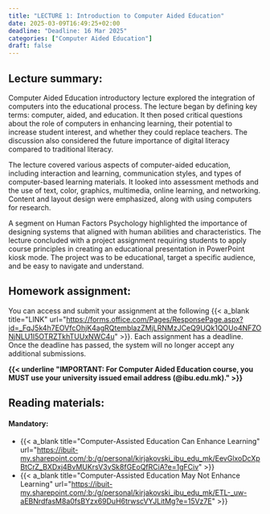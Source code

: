 ```yaml
---
title: "LECTURE 1: Introduction to Computer Aided Education"
date: 2025-03-09T16:49:25+02:00
deadline: "Deadline: 16 Mar 2025"
categories: ["Computer Aided Education"]
draft: false
---
```


## Lecture summary:

Computer Aided Education introductory lecture explored the integration of computers into the educational process. The lecture began by defining key terms: computer, aided, and education. It then posed critical questions about the role of computers in enhancing learning, their potential to increase student interest, and whether they could replace teachers. The discussion also considered the future importance of digital literacy compared to traditional literacy.

The lecture covered various aspects of computer-aided education, including interaction and learning, communication styles, and types of computer-based learning materials. It looked into assessment methods and the use of text, color, graphics, multimedia, online learning, and networking. Content and layout design were emphasized, along with using computers for research.

A segment on Human Factors Psychology highlighted the importance of designing systems that aligned with human abilities and characteristics. The lecture concluded with a project assignment requiring students to apply course principles in creating an educational presentation in PowerPoint kiosk mode. The project was to be educational, target a specific audience, and be easy to navigate and understand.

## Homework assignment:

You can access and submit your assignment at the following {{< a_blank title="LINK" url="https://forms.office.com/Pages/ResponsePage.aspx?id=_FqJ5k4h7EOVfcOhjK4agRQtemblazZMjLRNMzJCeQ9UQk1QOUo4NFZONjNLU1I5OTRZTkhTUUxNWC4u" >}}. Each assignment has a deadline. Once the deadline has passed, the system will no longer accept any additional submissions.

**{{< underline "IMPORTANT: For Computer Aided Education course, you MUST use your university issued email address (@ibu.edu.mk)." >}}**

## Reading materials:

#### Mandatory:

* {{< a_blank title="Computer-Assisted Education Can Enhance Learning" url="https://ibuit-my.sharepoint.com/:b:/g/personal/kirjakovski_ibu_edu_mk/EevGlxoDcXpBtCrZ_BXDxj4BvMUKrsV3vSk8fGEoQfRCiA?e=1gFCiv" >}}
* {{< a_blank title="Computer-Assisted Education May Not Enhance Learning" url="https://ibuit-my.sharepoint.com/:b:/g/personal/kirjakovski_ibu_edu_mk/ETL-_uw-aEBNrdfasM8a0fsBYzx69DuH6trwscVYJLitMg?e=15Vz7E" >}}

<!-- #### Optional:

Sternberg, R. J., & Sternberg, K. (2017). *Cognitive psychology* (7th ed.). Cengage Learning. {{< a_blank title="(.pdf)" url="https://ibuit-my.sharepoint.com/:b:/g/personal/kirjakovski_ibu_edu_mk/ERiMyzJ-LotFqEk0Z-J7C8YBtWEfSvELdtfNbQ8B1T6RsA?e=JBOlVH" >}}

* Introduction to Cognitive Psychology (Chapter 1) -->
